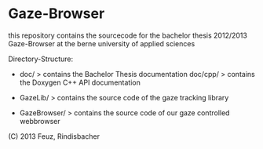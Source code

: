 Gaze-Browser
====

this repository contains the sourcecode for the bachelor thesis 2012/2013 Gaze-Browser at the berne university of applied sciences

Directory-Structure:
 - doc/         > contains the Bachelor Thesis documentation
   doc/cpp/     > contains the Doxygen C++ API documentation 

 - GazeLib/     > contains the source code of the gaze tracking library
 - GazeBrowser/ > contains the source code of our gaze controlled webbrowser

(C) 2013 Feuz, Rindisbacher
